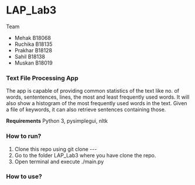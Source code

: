 # LAP_Lab3

Team 
-	Mehak B18068
-	Ruchika B18135
-	Prakhar B18128
-	Sahil B18138
-	Muskan B18019

### Text File Processing App

The app is capable of providing common statistics of the text like no. of words, sententences, lines, the most and least frequently used words. 
It will also show a histogram of the most frequently used words in the text.
Given a file of keywords, it can also retrieve sentences containing those.

**Requirements**
Python 3,
pysimplegui,
nltk

### How to run?

1) Clone this repo using git clone --- 
2) Go to the folder LAP_Lab3 where you have clone the repo.
3) Open terminal and execute ./main.py 

### How to use?




